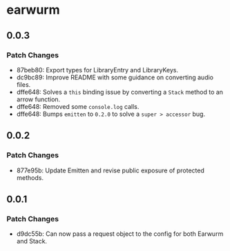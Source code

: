 # earwurm

## 0.0.3

### Patch Changes

- 87beb80: Export types for LibraryEntry and LibraryKeys.
- dc9bc89: Improve README with some guidance on converting audio files.
- dffe648: Solves a `this` binding issue by converting a `Stack` method to an arrow function.
- dffe648: Removed some `console.log` calls.
- dffe648: Bumps `emitten` to `0.2.0` to solve a `super > accessor` bug.

## 0.0.2

### Patch Changes

- 877e95b: Update Emitten and revise public exposure of protected methods.

## 0.0.1

### Patch Changes

- d9dc55b: Can now pass a request object to the config for both Earwurm and Stack.
